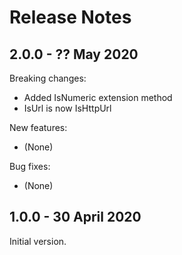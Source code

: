 # Release Notes

## 2.0.0 - ?? May 2020

Breaking changes:
- Added IsNumeric extension method
- IsUrl is now IsHttpUrl

New features:
- (None)

Bug fixes:
- (None)

## 1.0.0 - 30 April 2020

Initial version.
